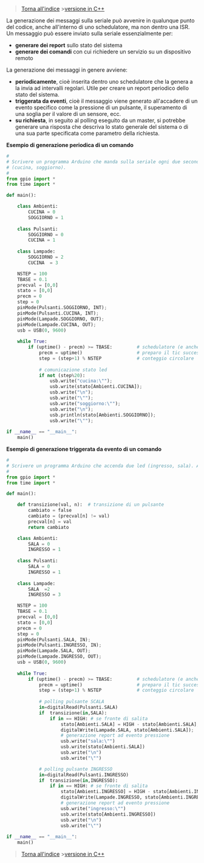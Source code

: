 


>[Torna all'indice](indexseriale.md) >[versione in C++](serialegenerazionecmd.md)

La generazione dei messaggi sulla seriale può avvenire in qualunque punto del codice, anche all'interno di uno schedulatore, ma non dentro una ISR.
Un messaggio può essere inviato sulla seriale essenzialmente per:
- **generare dei report** sullo stato del sistema
-  **generare dei comandi** con cui richiedere un servizio su un dispositivo remoto 

La generazione dei messaggi in genere avviene:
- **periodicamente**, cioè inserita dentro uno schedulatore che la genera a la invia ad intervalli regolari. Utile per creare un report periodico dello stato del sistema.
- **triggerata da eventi**, cioè il messaggio viene generato all'accadere di un evento specifico come la pressione di un pulsante, il superamento di una soglia per il valore di un sensore, ecc.
- **su richiesta**, in seguito al polling eseguito da un master,  si potrebbe generare una risposta che descriva lo stato generale del sistema o di una sua parte specificata come parametro della richiesta.

**Esempio di generazione periodica di un comando**
```Python
#
# Scrivere un programma Arduino che manda sulla seriale ogni due secondi lo stato di due led 
# (cucina, soggiorno). 
#
from gpio import *
from time import *

def main():

	class Ambienti:
		CUCINA = 0
		SOGGIORNO = 1
		
	class Pulsanti:
		SOGGIORNO = 0
		CUCINA = 1
	
	class Lampade:
		SOGGIORNO = 2
		CUCINA  = 3

	NSTEP = 100
	TBASE = 0.1
	precval = [0,0]
	stato = [0,0]
	precm = 0
	step = 0
	pinMode(Pulsanti.SOGGIORNO, INT);
	pinMode(Pulsanti.CUCINA, INT);
	pinMode(Lampade.SOGGIORNO, OUT);
	pinMode(Lampade.CUCINA, OUT);
	usb = USB(0, 9600)
	
	while True:
		if (uptime() - precm) >= TBASE:  	   	# schedulatore (e anche antirimbalzo)
			precm = uptime()  			   		# preparo il tic successivo	
			step = (step+1) % NSTEP				# conteggio circolare
			
			# comunicazione stato led
			if not (step%20):
				usb.write("cucina:\"");
				usb.write(stato[Ambienti.CUCINA]);
				usb.write("\n");
				usb.write("\"");
				usb.write("soggiorno:\"");
				usb.write("\n");
				usb.println(stato[Ambienti.SOGGIORNO]);
				usb.write("\"");
			
if __name__ == "__main__":
	main()

```	

**Esempio di generazione triggerata da evento di un comando**
```Python
#
# Scrivere un programma Arduino che accenda due led (ingresso, sala). Accenderli con due pulsanti toggle separati. Lo stato dei led deve essere scritto sulla seriale all'avvenire (occorrenza) di ogni comando.
#
from gpio import *
from time import *

def main():

	def transizione(val, n):  # transizione di un pulsante
		cambiato = false
		cambiato = (precval[n] != val)
		precval[n] = val  
		return cambiato

	class Ambienti:
		SALA = 0
		INGRESSO = 1
		
	class Pulsanti:
		SALA = 0
		INGRESSO = 1
	
	class Lampade:
		SALA  =2
		INGRESSO = 3

	NSTEP = 100
	TBASE = 0.1
	precval = [0,0]
	stato = [0,0]
	precm = 0
	step = 0
	pinMode(Pulsanti.SALA, IN);
	pinMode(Pulsanti.INGRESSO, IN);
	pinMode(Lampade.SALA, OUT);
	pinMode(Lampade.INGRESSO, OUT);
	usb = USB(0, 9600)
	
	while True:
		if (uptime() - precm) >= TBASE:  	   	# schedulatore (e anche antirimbalzo)
			precm = uptime()  			   		# preparo il tic successivo	
			step = (step+1) % NSTEP				# conteggio circolare
			
			# polling pulsante SCALA
			in=digitalRead(Pulsanti.SALA)
			if  transizione(in,SALA):
				if in == HIGH: # se fronte di salita
					stato[Ambienti.SALA] = HIGH - stato[Ambienti.SALA];
					digitalWrite(Lampade.SALA, stato[Ambienti.SALA]);
					# generazione report ad evento pressione
					usb.write("sala:\"")
					usb.write(stato[Ambienti.SALA])
					usb.write("\n")
					usb.write("\"")

			# polling pulsante INGRESSO
			in=digitalRead(Pulsanti.INGRESSO)
			if  transizione(in,INGRESSO):
				if in == HIGH: # se fronte di salita
					stato[Ambienti.INGRESSO] = HIGH - stato[Ambienti.INGRESSO];
					digitalWrite(Lampade.INGRESSO, stato[Ambienti.INGRESSO]);
					# generazione report ad evento pressione
					usb.write("ingresso:\"")
					usb.write(stato[Ambienti.INGRESSO])
					usb.write("\n")
					usb.write("\"")
								
if __name__ == "__main__":
	main()
```	
>[Torna all'indice](indexseriale.md) >[versione in C++](serialegenerazionecmd.md)
<!--stackedit_data:
eyJoaXN0b3J5IjpbMjA4MTI3NTg5Ml19
-->
